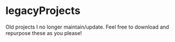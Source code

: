 # legacyProjects
Old projects I no longer maintain/update. Feel free to download and repurpose these as you please!
